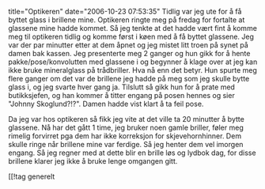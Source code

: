 title="Optikeren"
date="2006-10-23 07:53:35"
Tidlig var jeg ute for å få byttet glass i brillene mine. Optikeren ringte meg på fredag for fortalte at glassene mine hadde kommet. Så jeg tenkte at det hadde vært fint å komme meg til optikeren tidlig og komme først i køen med å få byttet glassene. Jeg var der par minutter etter at dem åpnet og jeg mistet litt troen på synet på damen bak kassen. Jeg presenterte meg 2 ganger og hun gikk for å hente pakke/pose/konvolutten med glassene i og begynner å klage over at jeg kan ikke bruke mineralglass på trådbriller. Hva nå enn det betyr. Hun spurte meg flere ganger om det var de brillene jeg hadde på meg som jeg skulle bytte glass i, og jeg svarte hver gang ja. Tilslutt så gikk hun for å prate med butikksjefen, og han kommer å titter engang på posen hennes og sier "Johnny Skoglund?!?". Damen hadde vist klart å ta feil pose.

Da jeg var hos optikeren så fikk jeg vite at det ville ta 20 minutter å bytte glassene. Nå har det gått 1 time, jeg bruker noen gamle briller, føler meg rimelig forvirret pga dem har ikke korreksjon for skjevehornhinner. Dem skulle ringe når brillene mine var ferdige. Så jeg henter dem vel imorgen engang. Så jeg regner med at dette blir en brille løs og lydbok dag, for disse brillene klarer jeg ikke å bruke lenge omgangen gitt.

[[!tag  generelt
